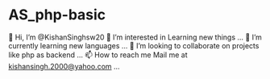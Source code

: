 # AS_php-basic

👋 Hi, I’m @KishanSinghsw20
👀 I’m interested in Learning new things ...
🌱 I’m currently learning new languages ...
💞️ I’m looking to collaborate on projects like php as backend ...
📫 How to reach me Mail me at kishansingh.2000@yahoo.com ...

<!-- Hello Guys This is Kishan Singh who created this project who wants to learn this as very beginner. Thank You-->
